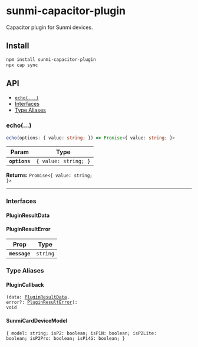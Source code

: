 # sunmi-capacitor-plugin

Capacitor plugin for Sunmi devices.

## Install

```bash
npm install sunmi-capacitor-plugin
npx cap sync
```

## API

<docgen-index>

* [`echo(...)`](#echo)
* [Interfaces](#interfaces)
* [Type Aliases](#type-aliases)

</docgen-index>

<docgen-api>
<!--Update the source file JSDoc comments and rerun docgen to update the docs below-->

### echo(...)

```typescript
echo(options: { value: string; }) => Promise<{ value: string; }>
```

| Param         | Type                            |
| ------------- | ------------------------------- |
| **`options`** | <code>{ value: string; }</code> |

**Returns:** <code>Promise&lt;{ value: string; }&gt;</code>

--------------------


### Interfaces


#### PluginResultData


#### PluginResultError

| Prop          | Type                |
| ------------- | ------------------- |
| **`message`** | <code>string</code> |


### Type Aliases


#### PluginCallback

<code>(data: <a href="#pluginresultdata">PluginResultData</a>, error?: <a href="#pluginresulterror">PluginResultError</a>): void</code>


#### SunmiCardDeviceModel

<code>{ model: string; isP2: boolean; isP1N: boolean; isP2Lite: boolean; isP2Pro: boolean; isP14G: boolean; }</code>

</docgen-api>
